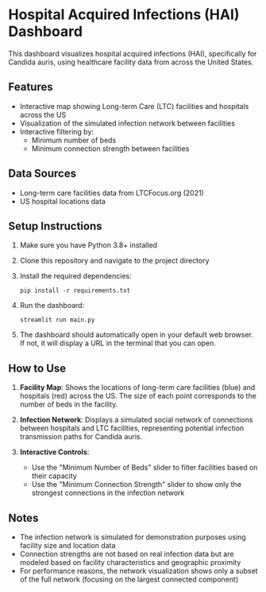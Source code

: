 # Hospital Acquired Infections (HAI) Dashboard

This dashboard visualizes hospital acquired infections (HAI), specifically for Candida auris, using healthcare facility data from across the United States.

## Features

- Interactive map showing Long-term Care (LTC) facilities and hospitals across the US
- Visualization of the simulated infection network between facilities
- Interactive filtering by:
  - Minimum number of beds
  - Minimum connection strength between facilities

## Data Sources

- Long-term care facilities data from LTCFocus.org (2021)
- US hospital locations data

## Setup Instructions

1. Make sure you have Python 3.8+ installed

2. Clone this repository and navigate to the project directory

3. Install the required dependencies:
   ```
   pip install -r requirements.txt
   ```

4. Run the dashboard:
   ```
   streamlit run main.py
   ```

5. The dashboard should automatically open in your default web browser. If not, it will display a URL in the terminal that you can open.

## How to Use

1. **Facility Map**: Shows the locations of long-term care facilities (blue) and hospitals (red) across the US. The size of each point corresponds to the number of beds in the facility.

2. **Infection Network**: Displays a simulated social network of connections between hospitals and LTC facilities, representing potential infection transmission paths for Candida auris.

3. **Interactive Controls**:
   - Use the "Minimum Number of Beds" slider to filter facilities based on their capacity
   - Use the "Minimum Connection Strength" slider to show only the strongest connections in the infection network

## Notes

- The infection network is simulated for demonstration purposes using facility size and location data
- Connection strengths are not based on real infection data but are modeled based on facility characteristics and geographic proximity
- For performance reasons, the network visualization shows only a subset of the full network (focusing on the largest connected component) 